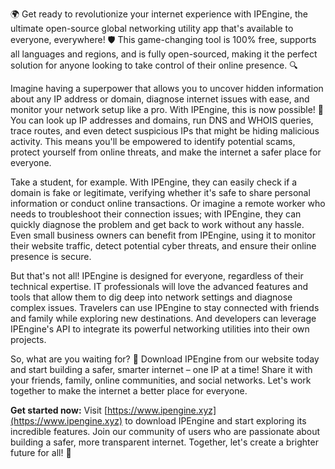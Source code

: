 🌍 Get ready to revolutionize your internet experience with IPEngine, the ultimate open-source global networking utility app that's available to everyone, everywhere! 🛡️ This game-changing tool is 100% free, supports all languages and regions, and is fully open-sourced, making it the perfect solution for anyone looking to take control of their online presence. 🔍

Imagine having a superpower that allows you to uncover hidden information about any IP address or domain, diagnose internet issues with ease, and monitor your network setup like a pro. With IPEngine, this is now possible! 📡 You can look up IP addresses and domains, run DNS and WHOIS queries, trace routes, and even detect suspicious IPs that might be hiding malicious activity. This means you'll be empowered to identify potential scams, protect yourself from online threats, and make the internet a safer place for everyone.

Take a student, for example. With IPEngine, they can easily check if a domain is fake or legitimate, verifying whether it's safe to share personal information or conduct online transactions. Or imagine a remote worker who needs to troubleshoot their connection issues; with IPEngine, they can quickly diagnose the problem and get back to work without any hassle. Even small business owners can benefit from IPEngine, using it to monitor their website traffic, detect potential cyber threats, and ensure their online presence is secure.

But that's not all! IPEngine is designed for everyone, regardless of their technical expertise. IT professionals will love the advanced features and tools that allow them to dig deep into network settings and diagnose complex issues. Travelers can use IPEngine to stay connected with friends and family while exploring new destinations. And developers can leverage IPEngine's API to integrate its powerful networking utilities into their own projects.

So, what are you waiting for? 🚀 Download IPEngine from our website today and start building a safer, smarter internet – one IP at a time! Share it with your friends, family, online communities, and social networks. Let's work together to make the internet a better place for everyone.

**Get started now:** Visit [https://www.ipengine.xyz](https://www.ipengine.xyz) to download IPEngine and start exploring its incredible features. Join our community of users who are passionate about building a safer, more transparent internet. Together, let's create a brighter future for all! 🌟